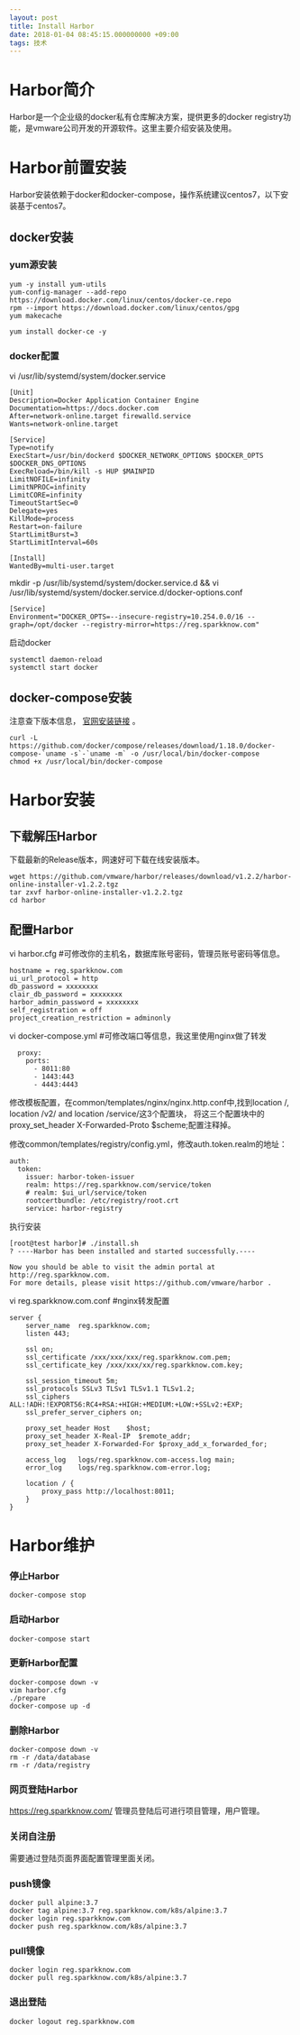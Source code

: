 ```yaml
---
layout: post
title: Install Harbor
date: 2018-01-04 08:45:15.000000000 +09:00
tags: 技术
---
```


# Harbor简介
Harbor是一个企业级的docker私有仓库解决方案，提供更多的docker registry功能，是vmware公司开发的开源软件。这里主要介绍安装及使用。

# Harbor前置安装
Harbor安装依赖于docker和docker-compose，操作系统建议centos7，以下安装基于centos7。

## docker安装
### yum源安装
```shell
yum -y install yum-utils
yum-config-manager --add-repo https://download.docker.com/linux/centos/docker-ce.repo
rpm --import https://download.docker.com/linux/centos/gpg
yum makecache

yum install docker-ce -y
```

### docker配置
vi /usr/lib/systemd/system/docker.service 
```shell
[Unit]
Description=Docker Application Container Engine
Documentation=https://docs.docker.com
After=network-online.target firewalld.service
Wants=network-online.target

[Service]
Type=notify
ExecStart=/usr/bin/dockerd $DOCKER_NETWORK_OPTIONS $DOCKER_OPTS $DOCKER_DNS_OPTIONS
ExecReload=/bin/kill -s HUP $MAINPID
LimitNOFILE=infinity
LimitNPROC=infinity
LimitCORE=infinity
TimeoutStartSec=0
Delegate=yes
KillMode=process
Restart=on-failure
StartLimitBurst=3
StartLimitInterval=60s

[Install]
WantedBy=multi-user.target
```

mkdir -p /usr/lib/systemd/system/docker.service.d && vi /usr/lib/systemd/system/docker.service.d/docker-options.conf
```shell
[Service]
Environment="DOCKER_OPTS=--insecure-registry=10.254.0.0/16 --graph=/opt/docker --registry-mirror=https://reg.sparkknow.com"
```

启动docker
```shell
systemctl daemon-reload
systemctl start docker
```

## docker-compose安装
注意查下版本信息， [官网安装链接](https://docs.docker.com/compose/install/#install-compose) 。
```shell
curl -L https://github.com/docker/compose/releases/download/1.18.0/docker-compose-`uname -s`-`uname -m` -o /usr/local/bin/docker-compose
chmod +x /usr/local/bin/docker-compose
```

# Harbor安装
## 下载解压Harbor
下载最新的Release版本，网速好可下载在线安装版本。
```shell
wget https://github.com/vmware/harbor/releases/download/v1.2.2/harbor-online-installer-v1.2.2.tgz
tar zxvf harbor-online-installer-v1.2.2.tgz
cd harbor
```

## 配置Harbor
vi harbor.cfg #可修改你的主机名，数据库账号密码，管理员账号密码等信息。
```shell
hostname = reg.sparkknow.com
ui_url_protocol = http
db_password = xxxxxxxx
clair_db_password = xxxxxxxx
harbor_admin_password = xxxxxxxx
self_registration = off
project_creation_restriction = adminonly
```

vi docker-compose.yml #可修改端口等信息，我这里使用nginx做了转发
```shell
  proxy:
    ports:
      - 8011:80
      - 1443:443
      - 4443:4443
```

修改模板配置，在common/templates/nginx/nginx.http.conf中,找到location /, location /v2/ and location /service/这3个配置块， 将这三个配置块中的proxy_set_header X-Forwarded-Proto $scheme;配置注释掉。

修改common/templates/registry/config.yml，修改auth.token.realm的地址：
```shell
auth:
  token:
    issuer: harbor-token-issuer
    realm: https://reg.sparkknow.com/service/token
    # realm: $ui_url/service/token
    rootcertbundle: /etc/registry/root.crt
    service: harbor-registry
```

执行安装
```shell
[root@test harbor]# ./install.sh
? ----Harbor has been installed and started successfully.----

Now you should be able to visit the admin portal at http://reg.sparkknow.com. 
For more details, please visit https://github.com/vmware/harbor .
```

vi reg.sparkknow.com.conf #nginx转发配置
```shell
server {
    server_name  reg.sparkknow.com;
    listen 443;

    ssl on;
    ssl_certificate /xxx/xxx/xxx/reg.sparkknow.com.pem;
    ssl_certificate_key /xxx/xxx/xx/reg.sparkknow.com.key;

    ssl_session_timeout 5m;
    ssl_protocols SSLv3 TLSv1 TLSv1.1 TLSv1.2;
    ssl_ciphers ALL:!ADH:!EXPORT56:RC4+RSA:+HIGH:+MEDIUM:+LOW:+SSLv2:+EXP;
    ssl_prefer_server_ciphers on;

    proxy_set_header Host    $host;
    proxy_set_header X-Real-IP  $remote_addr;
    proxy_set_header X-Forwarded-For $proxy_add_x_forwarded_for;

    access_log   logs/reg.sparkknow.com-access.log main;
    error_log    logs/reg.sparkknow.com-error.log;

    location / {
        proxy_pass http://localhost:8011;
    }
}
```

# Harbor维护
### 停止Harbor
```shell
docker-compose stop
```

### 启动Harbor
```shell
docker-compose start
```

### 更新Harbor配置
```shell
docker-compose down -v
vim harbor.cfg
./prepare
docker-compose up -d
```

### 删除Harbor
```shell
docker-compose down -v
rm -r /data/database
rm -r /data/registry
```

### 网页登陆Harbor
https://reg.sparkknow.com/ 管理员登陆后可进行项目管理，用户管理。

### 关闭自注册
需要通过登陆页面界面配置管理里面关闭。

### push镜像
```shell
docker pull alpine:3.7
docker tag alpine:3.7 reg.sparkknow.com/k8s/alpine:3.7
docker login reg.sparkknow.com
docker push reg.sparkknow.com/k8s/alpine:3.7
```

### pull镜像
```shell
docker login reg.sparkknow.com
docker pull reg.sparkknow.com/k8s/alpine:3.7
```

### 退出登陆
```shell
docker logout reg.sparkknow.com
```
